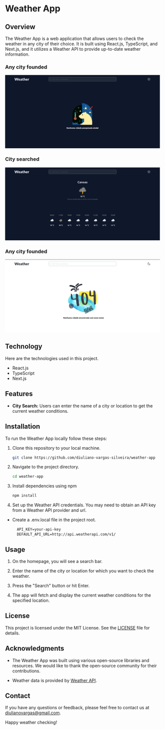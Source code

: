 # Weather App

## Overview

The Weather App is a web application that allows users to check the weather in any city of their choice. It is built using React.js, TypeScript, and Next.js, and it utilizes a Weather API to provide up-to-date weather information.

### Any city founded

![Any city founded](image.png)

### City searched

![City founded](image-1.png)

### Any city founded

![This city doesn't exist](image-2.png)

## Technology

Here are the technologies used in this project.

- React.js
- TypeScript
- Next.js

## Features

- **City Search:** Users can enter the name of a city or location to get the current weather conditions.

## Installation

To run the Weather App locally follow these steps:

1. Clone this repository to your local machine.

   ```bash
   git clone https://github.com/diuliano-vargas-silveira/weather-app
   ```

2. Navigate to the project directory.

   ```bash
   cd weather-app
   ```

3. Install dependencies using npm

   ```bash
   npm install
   ```

4. Set up the Weather API credentials. You may need to obtain an API key from a Weather API provider and url.

- Create a .env.local file in the project root.

  ```env
    API_KEY=your-api-key
    DEFAULT_API_URL=http://api.weatherapi.com/v1/
  ```

## Usage

1. On the homepage, you will see a search bar.

2. Enter the name of the city or location for which you want to check the weather.

3. Press the "Search" button or hit Enter.

4. The app will fetch and display the current weather conditions for the specified location.

## License

This project is licensed under the MIT License. See the [LICENSE](LICENSE) file for details.

## Acknowledgments

- The Weather App was built using various open-source libraries and resources. We would like to thank the open-source community for their contributions.

- Weather data is provided by [Weather API](https://www.weatherapi.com/).

## Contact

If you have any questions or feedback, please feel free to contact us at [diulianovargas@gmail.com](diulianovargas@gmail.com).

Happy weather checking!
